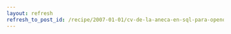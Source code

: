 ```yaml
---
layout: refresh
refresh_to_post_id: /recipe/2007-01-01/cv-de-la-aneca-en-sql-para-openoffice
---
```

